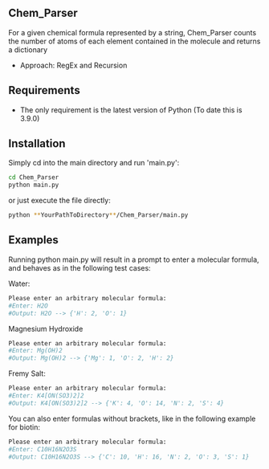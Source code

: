 ## Chem_Parser

For a given chemical formula represented by a string, Chem_Parser counts the number of atoms of each element contained in the molecule and returns a dictionary

- Approach: RegEx and Recursion

## Requirements

- The only requirement is the latest version of Python (To date this is 3.9.0)



## Installation

Simply cd into the main directory and run 'main.py':
```sh
cd Chem_Parser
python main.py
```
or just execute the file directly:
```sh
python **YourPathToDirectory**/Chem_Parser/main.py
```


## Examples


Running python main.py will result in a prompt to enter a molecular formula, and behaves as in the following test cases:

Water:
```sh
Please enter an arbitrary molecular formula:
#Enter: H2O
#Output: H2O --> {'H': 2, 'O': 1}
```
Magnesium Hydroxide
```sh
Please enter an arbitrary molecular formula:
#Enter: Mg(OH)2
#Output: Mg(OH)2 --> {'Mg': 1, 'O': 2, 'H': 2}
```
Fremy Salt:
```sh
Please enter an arbitrary molecular formula:
#Enter: K4[ON(SO3)2]2
#Output: K4[ON(SO3)2]2 --> {'K': 4, 'O': 14, 'N': 2, 'S': 4}
```
You can also enter formulas without brackets, like in the following example for biotin:
```sh
Please enter an arbitrary molecular formula:
#Enter: C10H16N2O3S
#Output: C10H16N2O3S --> {'C': 10, 'H': 16, 'N': 2, 'O': 3, 'S': 1}
```
